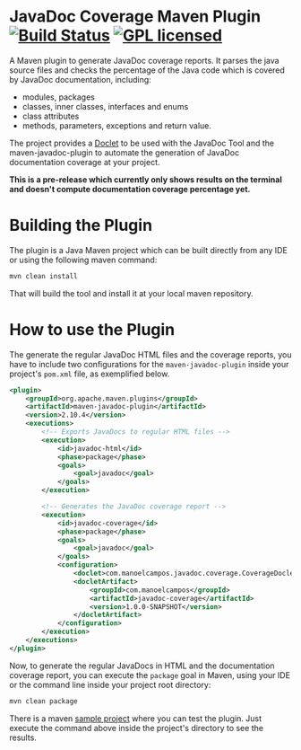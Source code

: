 # JavaDoc Coverage Maven Plugin [![Build Status](https://img.shields.io/travis/manoelcampos/javadoc-coverage/master.svg)](https://travis-ci.org/manoelcampos/javadoc-coverage) [![GPL licensed](https://img.shields.io/badge/license-GPL-blue.svg)](http://www.gnu.org/licenses/gpl-3.0)

A Maven plugin to generate JavaDoc coverage reports. It parses the java source files and checks the percentage of the Java code which is covered by JavaDoc documentation, including:
- modules, packages
- classes, inner classes, interfaces and enums
- class attributes
- methods, parameters, exceptions and return value.

The project provides a [Doclet](http://docs.oracle.com/javase/7/docs/technotes/guides/javadoc/doclet/overview.html) to be used with the JavaDoc Tool
and the maven-javadoc-plugin to automate the generation of JavaDoc documentation coverage at your project.

**This is a pre-release which currently only shows results on the terminal and doesn't compute documentation coverage percentage yet.**

# Building the Plugin

The plugin is a Java Maven project which can be built directly from any IDE or using the following maven command:

```bash
mvn clean install
```

That will build the tool and install it at your local maven repository.

# How to use the Plugin

The generate the regular JavaDoc HTML files and the coverage reports, you have to include two configurations for the `maven-javadoc-plugin` inside your project's `pom.xml` file, as exemplified below. 

```xml
<plugin>
    <groupId>org.apache.maven.plugins</groupId>
    <artifactId>maven-javadoc-plugin</artifactId>
    <version>2.10.4</version>
    <executions>
        <!-- Exports JavaDocs to regular HTML files -->
        <execution>
            <id>javadoc-html</id>
            <phase>package</phase>
            <goals>
                <goal>javadoc</goal>
            </goals>
        </execution>

        <!-- Generates the JavaDoc coverage report -->
        <execution>
            <id>javadoc-coverage</id>
            <phase>package</phase>
            <goals>
                <goal>javadoc</goal>
            </goals>
            <configuration>
                <doclet>com.manoelcampos.javadoc.coverage.CoverageDoclet</doclet>
                <docletArtifact>
                    <groupId>com.manoelcampos</groupId>
                    <artifactId>javadoc-coverage</artifactId>
                    <version>1.0.0-SNAPSHOT</version>
                </docletArtifact>
            </configuration>
        </execution>
    </executions>
</plugin>
```

Now, to generate the regular JavaDocs in HTML and the documentation coverage report, you can execute the `package` goal in Maven, using your IDE or the command line inside your project root directory:

```bash
mvn clean package
```

There is a maven [sample project](sample-project) where you can test the plugin. Just execute the command above inside the project's directory to see the results.